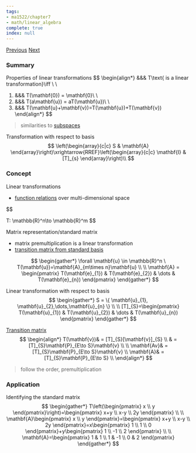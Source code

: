 ```yaml
---
tags:
- ma1522/chapter7
- math/linear_algebra
complete: true
index: null
---
```

[Previous](/labyrinth/notes/math/ma1522/singular_value_decomposition)   [Next](/labyrinth/notes/math/ma1522/range_&_kernel)
### Summary
Properties of linear transformations
$$
\begin{align*}
&&& T\text{ is a linear transformation}\iff \\
\\
1) &&& T(\mathbf{0}) = \mathbf{0}\\
\\
2) &&& T(a\mathbf{u}) = aT(\mathbf{u})\\
\\
3) &&& T(\mathbf{u}+\mathbf{v})=T(\mathbf{u})+T(\mathbf{v})
\end{align*}
$$
> similarities to [subspaces](/labyrinth/notes/math/ma1522/subspaces)

Transformation with respect to basis
$$
\left(\begin{array}{c|c} S & \mathbf{A} \end{array}\right)\xrightarrow{RREF}\left(\begin{array}{c|c} \mathbf{I} & [T]_{s} \end{array}\right)\\
$$
### Concept
Linear transformations
- [function relations](/labyrinth/notes/math/cs1231s/function_relations) over multi-dimensional space

$$

T: \mathbb{R}^n\to \mathbb{R}^m
$$

Matrix representation/standard matrix
- matrix premultiplication is a linear transformation
- [transition matrix from standard basis](/labyrinth/notes/math/ma1522/transition_matrices#^b69bf6)

$$
\begin{gather*}
\forall \mathbf{u} \in \mathbb{R}^n \ T(\mathbf{u})=\mathbf{A}_{m\times n}\mathbf{u} \\
\\
\mathbf{A} = \begin{pmatrix}
T(\mathbf{e}_{1}) & T(\mathbf{e}_{2}) & \dots & T(\mathbf{e}_{n})
\end{pmatrix}
\end{gather*}
$$

Linear transformation with respect to basis
$$
\begin{gather*}
S = \{ \mathbf{u}_{1}, \mathbf{u}_{2},\dots,\mathbf{u}_{n} \} \\
\\
[T]_{S}=\begin{pmatrix}
T(\mathbf{u}_{1}) & T(\mathbf{u}_{2}) & \dots & T(\mathbf{u}_{n})
\end{pmatrix}
\end{gather*}
$$

[Transition matrix](/labyrinth/notes/math/ma1522/transition_matrices)
$$
\begin{align*}
T(\mathbf{v})& = [T]_{S}[\mathbf{v}]_{S} \\
& = [T]_{S}\mathbf{P}_{E\to S}\mathbf{v} \\
\\
\mathbf{Av}& =[T]_{S}\mathbf{P}_{E\to S}\mathbf{v} \\
\mathbf{A}& =[T]_{S}\mathbf{P}_{E\to S} \\
\end{align*}
$$
> follow the order, premultiplication
### Application
Identifying the standard matrix
$$
\begin{gather*}
T\left(\begin{pmatrix}
x \\
y
\end{pmatrix}\right)=\begin{pmatrix}
x+y \\
x-y \\
2y
\end{pmatrix} \\
\\
\mathbf{A}\begin{pmatrix}
x \\
y
\end{pmatrix}=\begin{pmatrix}
x+y \\
x-y \\
2y
\end{pmatrix}=x\begin{pmatrix}
1 \\
1 \\
0
\end{pmatrix}+y\begin{pmatrix}
1 \\
-1 \\
2
\end{pmatrix} \\
\\
\mathbf{A}=\begin{pmatrix}
1 & 1 \\
1 & -1 \\
0 & 2
\end{pmatrix}
\end{gather*}
$$